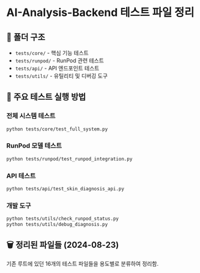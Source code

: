 # AI-Analysis-Backend 테스트 파일 정리

## 📁 폴더 구조
- `tests/core/` - 핵심 기능 테스트
- `tests/runpod/` - RunPod 관련 테스트
- `tests/api/` - API 엔드포인트 테스트
- `tests/utils/` - 유틸리티 및 디버깅 도구

## 🚀 주요 테스트 실행 방법

### 전체 시스템 테스트
```bash
python tests/core/test_full_system.py
```

### RunPod 모델 테스트
```bash
python tests/runpod/test_runpod_integration.py
```

### API 테스트
```bash
python tests/api/test_skin_diagnosis_api.py
```

### 개발 도구
```bash
python tests/utils/check_runpod_status.py
python tests/utils/debug_diagnosis.py
```

## 🗑️ 정리된 파일들 (2024-08-23)
기존 루트에 있던 16개의 테스트 파일들을 용도별로 분류하여 정리함.
